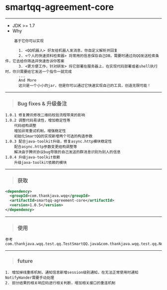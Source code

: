 # smartqq-agreement-core
---
- JDK >= 1.7
- Why
```
    基于它你可以实现
      
      1. <QQ机器人> 好友给机器人发消息，你自定义解析并回复
      2. <个人的快速资料检索器> 将常用的信息保存自己DB，需要时通过向QQ发送检索条件，它去给你筛选并快速告诉你答案
      3. <更方便工作，针对研发> 将它部署在服务器上，在实现代码部署或者shell执行时，你只需要给它发送一个指令一就完成
      ...
      And More
      这只是一个小小的jar，但是你可以通过它快速实现自己的工具，创造无限可能！
```   

---
> ### Bug fixes & 升级备注

    1.0.1 修复腾讯修改二维码校验流程带来的影响
    1.0.2 调整代码易读性，增加稳定性等
        代码结构调整
        增加异常重试机制，增强稳定性
        初始化SmartQQ的实现新增两个可选的构造参数
    1.0.3 配合java-toolkit升级，修复async.http模块稳定性
        配合async.http参数变更结构调整等
        解决由于腾讯协议bug导致的自己发送的群消息识别为别人的信息
    1.0.4 升级java-toolkit依赖
        升级java-toolkit依赖的模块
---
> ### 获取
```xml
<dependency>
  <groupId>com.thankjava.wqq</groupId>
  <artifactId>smartqq-agreement-core</artifactId>
  <version>1.0.5</version>
</dependency>
```
---

> ### 使用

    参考com.thankjava.wqq.test.qq.TestSmartQQ.java&com.thankjava.wqq.test.qq.NotifyHandler

---
> ### future

    1. 增加掉线重练机制，通知信息新增session级别通知，在无法正常使用时通知NotifyHander需要手动处理
    2. 部分结果的相关响应码进行相关判断，增加相关接口的重连机制